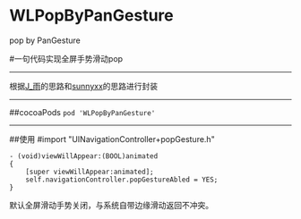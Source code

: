 # WLPopByPanGesture
pop by PanGesture

#一句代码实现全屏手势滑动pop

***
根据[J_雨](http://www.jianshu.com/p/d39f7d22db6c)的思路和[sunnyxx](http://blog.sunnyxx.com/2015/06/07/fullscreen-pop-gesture/)的思路进行封装
***
##cocoaPods
```pod 'WLPopByPanGesture'```
***
##使用
	#import "UINavigationController+popGesture.h"
	
	- (void)viewWillAppear:(BOOL)animated
	{
    	[super viewWillAppear:animated];
    	self.navigationController.popGestureAbled = YES;
	}
默认全屏滑动手势关闭，与系统自带边缘滑动返回不冲突。
